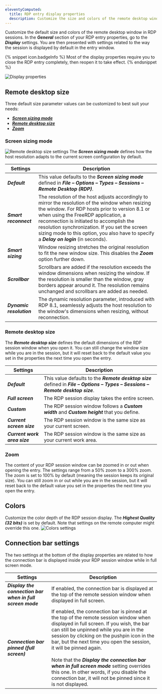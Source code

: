 ```yaml
---
eleventyComputed:
  title: RDP entry display properties
  description: Customize the size and colors of the remote desktop window in RDP sessions.
---
```

Customize the default size and colors of the remote desktop window in RDP sessions. In the ***General*** section of your RDP entry properties, go to the ***Display*** settings. You are then presented with settings related to the way the session is displayed by default in the entry window.

{% snippet icon.badgeInfo %}
Most of the display properties require you to close the RDP entry completely, then reopen it to take effect.
{% endsnippet %}

![Display properties](https://webdevolutions.azureedge.net/docs/en/kb/KB2373.png)

## Remote desktop size

Three default size parameter values can be customized to best suit your needs:
* [***Screen sizing mode***](#screen-sizing-mode)
* [***Remote desktop size***](#remote-desktop-size)
* [***Zoom***](#zoom)

### Screen sizing mode
![Remote desktop size settings](https://webdevolutions.azureedge.net/docs/en/kb/KB2374.png)
The ***Screen sizing mode*** defines how the host resolution adapts to the current screen configuration by default.

| Settings                 | Description                                                                                                                     |
| ------------------------ | ------------------------------------------------------------------------------------------------------------------------------- |
| ***Default***            | This value defaults to the ***Screen sizing mode*** defined in ***File – Options – Types – Sessions – Remote Desktop (RDP)***.  |
| ***Smart reconnect***    | The resolution of the host adjusts accordingly to mirror the resolution of the window when resizing the window. For RDP hosts prior to version 8.1 or when using the FreeRDP application, a reconnection is initiated to accomplish the resolution synchronization. If you set the screen sizing mode to this option, you also have to specify a ***Delay on login*** (in seconds). |
| ***Smart sizing***       | Window resizing stretches the original resolution to fit the new window size. This disables the ***Zoom*** option further down. |
| ***Scrollbar***          | Scrollbars are added if the resolution exceeds the window dimensions when resizing the window. If the resolution is smaller than the window, gray borders appear around it. The resolution remains unchanged and scrollbars are added as needed. |
| ***Dynamic resolution*** | The dynamic resolution parameter, introduced with RDP 8.1, seamlessly adjusts the host resolution to the window's dimensions when resizing, without reconnection. |

### Remote desktop size
The ***Remote desktop size*** defines the default dimensions of the RDP session window when you open it. You can still change the window size while you are in the session, but it will reset back to the default value you set in the properties the next time you open the entry.

| Settings                     | Description                                                                                                                    |
| ---------------------------- | ------------------------------------------------------------------------------------------------------------------------------ |
| ***Default***                | This value defaults to the ***Remote desktop size*** defined in ***File – Options – Types – Sessions – Remote desktop size***. |
| ***Full screen***            | The RDP session display takes the entire screen.                                                                               |
| ***Custom***                 | The RDP session window follows a ***Custom width*** and ***Custom height*** that you define.                                   |
| ***Current screen size***    | The RDP session window is the same size as your current screen.                                                                |
| ***Current work area size*** | The RDP session window is the same size as your current work area.                                                             |

### Zoom
The content of your RDP session window can be zoomed in or out when opening the entry. The settings range from a 50% zoom to a 300% zoom. The zoom is set to 100% by default (meaning the session keeps its original size). You can still zoom in or out while you are in the session, but it will reset back to the default value you set in the properties the next time you open the entry.

## Colors
Customize the color depth of the RDP session display. The ***Highest Quality (32 bits)*** is set by default. Note that settings on the remote computer might override this one.
![Colors settings](https://webdevolutions.azureedge.net/docs/en/kb/KB2375.png)

## Connection bar settings
The two settings at the bottom of the display properties are related to how the connection bar is displayed inside your RDP session window while in full screen mode.

| Settings                                                  | Description                                                                                                    |
| --------------------------------------------------------- | -------------------------------------------------------------------------------------------------------------- |
| ***Display the connection bar when in full screen mode*** | If enabled, the connection bar is displayed at the top of the remote session window when displayed in full screen. |
| ***Connection bar pinned (full screen)***                 | If enabled, the connection bar is pinned at the top of the remote session window when displayed in full screen. If you wish, the bar can still be unpinned while you are in the session by clicking on the pushpin icon in the bar, but the next time you open the session, it will be pinned again.<br><br>Note that the ***Display the connection bar when in full screen mode*** setting overrides this one. In other words, if you disable the connection bar, it will not be pinned since it is not displayed. |
